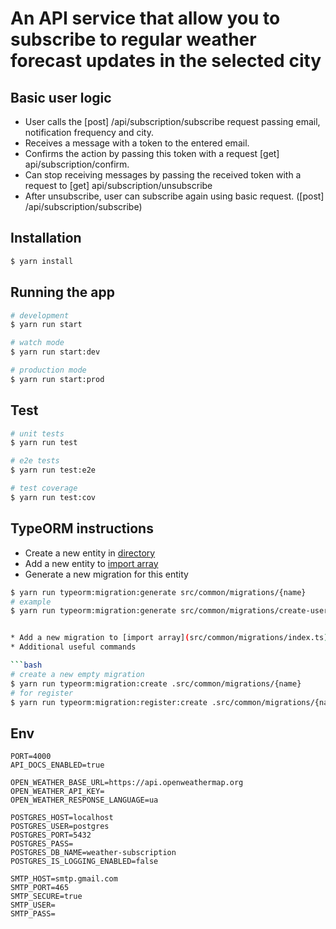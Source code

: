 # An API service that allow you to subscribe to regular weather forecast updates in the selected city

## Basic user logic
- User calls the [post] /api/subscription/subscribe request passing email, notification frequency and city.
- Receives a message with a token to the entered email.
- Confirms the action by passing this token with a request [get] api/subscription/confirm.
- Can stop receiving messages by passing the received token with a request to [get] api/subscription/unsubscribe
- After unsubscribe, user can subscribe again using basic request. ([post] /api/subscription/subscribe)
## Installation

```bash
$ yarn install
```

## Running the app

```bash
# development
$ yarn run start

# watch mode
$ yarn run start:dev

# production mode
$ yarn run start:prod
```

## Test

```bash
# unit tests
$ yarn run test

# e2e tests
$ yarn run test:e2e

# test coverage
$ yarn run test:cov
```

## TypeORM instructions
* Create a new entity in [directory](src/common/entities)
* Add a new entity to [import array](src/common/entities/index.ts)
* Generate a new migration for this entity

```bash
$ yarn run typeorm:migration:generate src/common/migrations/{name}
# example
$ yarn run typeorm:migration:generate src/common/migrations/create-users


* Add a new migration to [import array](src/common/migrations/index.ts)
* Additional useful commands

```bash
# create a new empty migration
$ yarn run typeorm:migration:create .src/common/migrations/{name}
# for register
$ yarn run typeorm:migration:register:create .src/common/migrations/{name}
```
## Env
```
PORT=4000
API_DOCS_ENABLED=true

OPEN_WEATHER_BASE_URL=https://api.openweathermap.org
OPEN_WEATHER_API_KEY=
OPEN_WEATHER_RESPONSE_LANGUAGE=ua

POSTGRES_HOST=localhost
POSTGRES_USER=postgres
POSTGRES_PORT=5432
POSTGRES_PASS=
POSTGRES_DB_NAME=weather-subscription
POSTGRES_IS_LOGGING_ENABLED=false

SMTP_HOST=smtp.gmail.com
SMTP_PORT=465
SMTP_SECURE=true
SMTP_USER=
SMTP_PASS=
```

